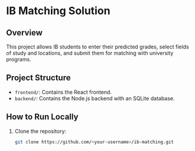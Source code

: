 # IB Matching Solution

## Overview
This project allows IB students to enter their predicted grades, select fields of study and locations, and submit them for matching with university programs.

## Project Structure
- `frontend/`: Contains the React frontend.
- `backend/`: Contains the Node.js backend with an SQLite database.

## How to Run Locally
1. Clone the repository:
   ```bash
   git clone https://github.com/<your-username>/ib-matching.git
